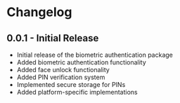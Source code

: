 # Changelog

## 0.0.1 - Initial Release

- Initial release of the biometric authentication package
- Added biometric authentication functionality
- Added face unlock functionality
- Added PIN verification system
- Implemented secure storage for PINs
- Added platform-specific implementations
